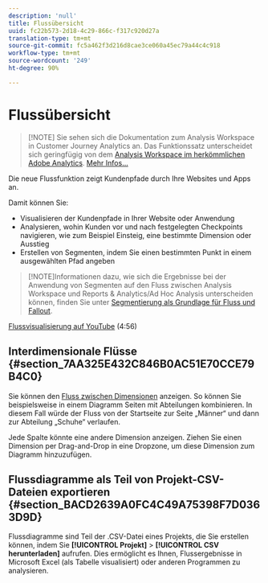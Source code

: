 ```yaml
---
description: 'null'
title: Flussübersicht
uuid: fc22b573-2d18-4c29-866c-f317c920d27a
translation-type: tm+mt
source-git-commit: fc5a462f3d216d8cae3ce060a45ec79a44c4c918
workflow-type: tm+mt
source-wordcount: '249'
ht-degree: 90%

---
```



# Flussübersicht

>[!NOTE] Sie sehen sich die Dokumentation zum Analysis Workspace in Customer Journey Analytics an. Das Funktionssatz unterscheidet sich geringfügig von dem [Analysis Workspace im herkömmlichen Adobe Analytics](https://docs.adobe.com/content/help/de-DE/analytics/analyze/analysis-workspace/home.html). [Mehr Infos...](/help/getting-started/cja-aa.md)

Die neue Flussfunktion zeigt Kundenpfade durch Ihre Websites und Apps an.

Damit können Sie:

* Visualisieren der Kundenpfade in Ihrer Website oder Anwendung
* Analysieren, wohin Kunden vor und nach festgelegten Checkpoints navigieren, wie zum Beispiel Einsteig, eine bestimmte Dimension oder Ausstieg
* Erstellen von Segmenten, indem Sie einen bestimmten Punkt in einem ausgewählten Pfad angeben

>[!NOTE]Informationen dazu, wie sich die Ergebnisse bei der Anwendung von Segmenten auf den Fluss zwischen Analysis Workspace und Reports &amp; Analytics/Ad Hoc Analysis unterscheiden können, finden Sie unter [Segmentierung als Grundlage für Fluss und Fallout](/help/analysis-workspace/visualizations/fallout/fallout-flow.md).

[Flussvisualisierung auf YouTube](https://www.youtube.com/watch?v=3R1HTM7y_RM&amp;index=55&amp;list=PL2tCx83mn7GuNnQdYGOtlyCu0V5mEZ8sS) (4:56)

## Interdimensionale Flüsse {#section_7AA325E432C846B0AC51E70CCE79B4C0}

Sie können den [Fluss zwischen Dimensionen](/help/analysis-workspace/visualizations/c-flow/multi-dimensional-flow.md) anzeigen. So können Sie beispielsweise in einem Diagramm Seiten mit Abteilungen kombinieren. In diesem Fall würde der Fluss von der Startseite zur Seite „Männer“ und dann zur Abteilung „Schuhe“ verlaufen.

Jede Spalte könnte eine andere Dimension anzeigen. Ziehen Sie einen Dimension per Drag-and-Drop in eine Dropzone, um diese Dimension zum Diagramm hinzuzufügen.

## Flussdiagramme als Teil von Projekt-CSV-Dateien exportieren {#section_BACD2639A0FC4C49A75398F7D0363D9D}

Flussdiagramme sind Teil der .CSV-Datei eines Projekts, die Sie erstellen können, indem Sie **[!UICONTROL Projekt]** > **[!UICONTROL CSV herunterladen]** aufrufen. Dies ermöglicht es Ihnen, Flussergebnisse in Microsoft Excel (als Tabelle visualisiert) oder anderen Programmen zu analysieren.
